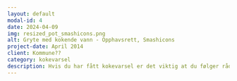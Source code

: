 ```yaml
---
layout: default
modal-id: 4
date: 2024-04-09
img: resized_pot_smashicons.png
alt: Gryte med kokende vann - Opphavsrett, Smashicons
project-date: April 2014
client: Kommune??
category: kokevarsel
description: Hvis du har fått kokevarsel er det viktig at du følger rådene du har fått på SMS!!!!
---
```

